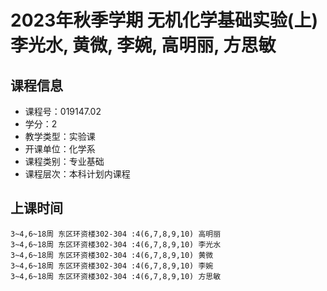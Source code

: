 # 2023年秋季学期 无机化学基础实验(上) 李光水, 黄微, 李婉, 高明丽, 方思敏






## 课程信息

- 课程号：019147.02
- 学分：2
- 教学类型：实验课
- 开课单位：化学系
- 课程类别：专业基础
- 课程层次：本科计划内课程

## 上课时间

```
3~4,6~18周 东区环资楼302-304 :4(6,7,8,9,10) 高明丽
3~4,6~18周 东区环资楼302-304 :4(6,7,8,9,10) 李光水
3~4,6~18周 东区环资楼302-304 :4(6,7,8,9,10) 黄微
3~4,6~18周 东区环资楼302-304 :4(6,7,8,9,10) 李婉
3~4,6~18周 东区环资楼302-304 :4(6,7,8,9,10) 方思敏
```

